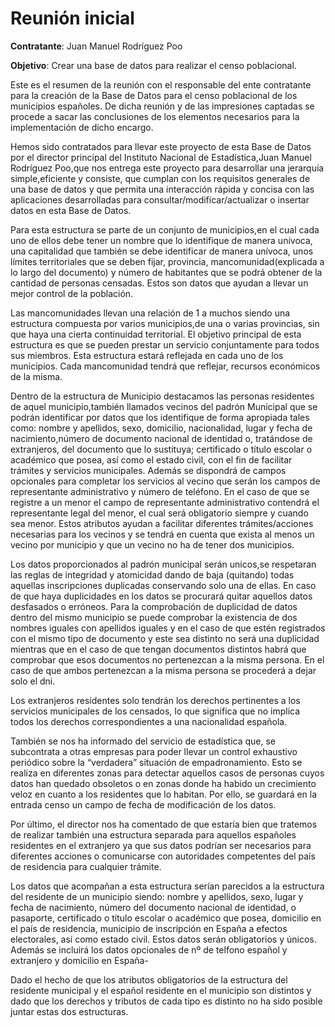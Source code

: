 # Reunión inicial

**Contratante**: Juan Manuel Rodríguez Poo

**Objetivo**: Crear una base de datos para realizar el censo poblacional.

Este es el resumen de la reunión con el responsable del ente contratante para la creación de la Base de Datos para el censo poblacional de los municipios españoles. De dicha reunión y de las impresiones captadas se procede a sacar las conclusiones de los elementos necesarios para la implementación de dicho encargo.

Hemos sido contratados para llevar este proyecto de esta Base de Datos por el director principal del Instituto Nacional de Estadística,Juan Manuel Rodríguez Poo,que nos entrega este proyecto para desarrollar una jerarquía simple,eficiente y consiste, que cumplan con los requisitos generales de una base de datos y que permita una interacción rápida y concisa con las aplicaciones desarrolladas para consultar/modificar/actualizar o insertar datos en esta Base de Datos.

Para esta estructura se parte de un conjunto de municipios,en el cual cada uno de ellos debe tener un nombre que lo identifique de manera unívoca, una capitalidad que también se debe identificar de manera unívoca, unos límites territoriales que se deben fijar, provincia, mancomunidad(explicada a lo largo del documento) y número de habitantes que se podrá obtener de la cantidad de personas censadas. Estos son datos que ayudan a llevar un mejor control de la población.

Las mancomunidades llevan una relación de 1 a muchos siendo una estructura compuesta por varios municipios,de una o varias provincias, sin que haya una cierta continuidad territorial. El objetivo principal de esta estructura es que se pueden prestar un servicio conjuntamente para todos sus miembros.
Esta estructura estará reflejada en cada uno de los municipios. Cada mancomunidad tendrá que reflejar, recursos económicos de la misma.

Dentro de la estructura de Municipio destacamos las personas residentes de aquel municipio,también llamados vecinos del padrón Municipal que se podrán identificar por datos que los identifique de forma apropiada tales como: nombre y apellidos, sexo, domicilio, nacionalidad, lugar y fecha de nacimiento,número de documento nacional de identidad o, tratándose de extranjeros, del documento que lo sustituya; certificado o título escolar o académico que posea, así como el estado civil, con el fin de facilitar trámites y servicios municipales. Además se dispondrá de campos opcionales para completar los servicios al vecino que serán los campos de representante administrativo y número de teléfono.
En el caso de que se registre a un menor el campo de representante administrativo contendrá el representante legal del menor, el cual será obligatorio siempre y cuando sea menor.
Estos atributos ayudan a facilitar diferentes trámites/acciones necesarias para los vecinos y se tendrá en cuenta que exista al menos un vecino por municipio y que un vecino no ha de tener dos municipios.

Los datos proporcionados al padrón municipal serán unicos,se respetaran las reglas de integridad y atomicidad dando de baja (quitando) todas aquellas inscripciones duplicadas conservando solo una de ellas. En caso de que haya duplicidades en los datos se procurará quitar aquellos datos desfasados o erróneos. Para la comprobación de duplicidad de datos dentro del mismo municipio se puede comprobar la existencia de dos nombres iguales con apellidos iguales y en el caso de que estén registrados con el mismo tipo de documento y este sea distinto no será una duplicidad mientras que en el caso de que tengan documentos distintos habrá que comprobar que esos documentos no pertenezcan a la misma persona. En el caso de que ambos pertenezcan a la misma persona se procederá a dejar solo el dni.

Los extranjeros residentes solo tendrán los derechos pertinentes a los servicios municipales de los censados, lo que significa que no implica todos los derechos correspondientes a una nacionalidad española.

También se nos ha informado del servicio de estadística que, se  subcontrata a otras empresas para poder llevar un control exhaustivo periódico sobre la “verdadera” situación de empadronamiento. Esto se realiza en diferentes zonas para detectar aquellos casos de personas cuyos datos han quedado obsoletos o en zonas donde ha habido un crecimiento veloz en cuanto a los residentes que lo habitan. Por ello, se guardará en la entrada censo un campo de fecha de modificación de los datos.

Por último, el director nos ha comentado de que estaría bien que tratemos de realizar también una estructura separada para aquellos españoles 	residentes en el extranjero ya que sus datos podrían ser necesarios para diferentes acciones o comunicarse con autoridades competentes del país de residencia para cualquier trámite.

Los datos que acompañan a esta estructura serían parecidos a la estructura del residente de un municipio siendo: nombre y apellidos, sexo, lugar y fecha de nacimiento, número del documento nacional de identidad, o pasaporte, certificado o título escolar o académico que posea, domicilio en el país de residencia, municipio de inscripción en España a efectos electorales, así como estado civil. Estos datos serán obligatorios y únicos. Además se incluirá los datos opcionales de nº de telfono español y extranjero y domicilio en España-

Dado el hecho de que los atributos obligatorios de la estructura del residente municipal y el español residente en el municipio son distintos y dado que los derechos y tributos de cada tipo es distinto no ha sido posible juntar estas dos estructuras.
